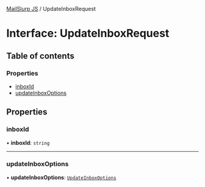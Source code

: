 [MailSlurp JS](../README.md) / UpdateInboxRequest

# Interface: UpdateInboxRequest

## Table of contents

### Properties

- [inboxId](UpdateInboxRequest.md#inboxid)
- [updateInboxOptions](UpdateInboxRequest.md#updateinboxoptions)

## Properties

### inboxId

• **inboxId**: `string`

___

### updateInboxOptions

• **updateInboxOptions**: [`UpdateInboxOptions`](UpdateInboxOptions.md)
